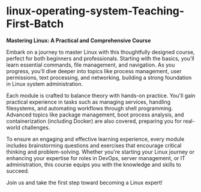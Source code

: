 # linux-operating-system-Teaching-First-Batch
**Mastering Linux: A Practical and Comprehensive Course**

Embark on a journey to master Linux with this thoughtfully designed course, perfect for both beginners and professionals. Starting with the basics, you'll learn essential commands, file management, and navigation. As you progress, you'll dive deeper into topics like process management, user permissions, text processing, and networking, building a strong foundation in Linux system administration.

Each module is crafted to balance theory with hands-on practice. You'll gain practical experience in tasks such as managing services, handling filesystems, and automating workflows through shell programming. Advanced topics like package management, boot process analysis, and containerization (including Docker) are also covered, preparing you for real-world challenges.

To ensure an engaging and effective learning experience, every module includes brainstorming questions and exercises that encourage critical thinking and problem-solving. Whether you're starting your Linux journey or enhancing your expertise for roles in DevOps, server management, or IT administration, this course equips you with the knowledge and skills to succeed.

Join us and take the first step toward becoming a Linux expert!